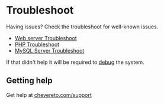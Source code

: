 # Troubleshoot

Having issues? Check the troubleshoot for well-known issues.

* [Web server Troubleshoot](../../application/stack/web-server.md#troubleshoot)
* [PHP Troubleshoot](../../application/stack/php.md#troubleshoot)
* [MySQL Server Troubleshoot](../../application/stack/mysql-server.md#troubleshoot)

If that didn't help it will be required to [debug](debug.md) the system.

## Getting help

Get help at [chevereto.com/support](https://chevereto.com/support)
